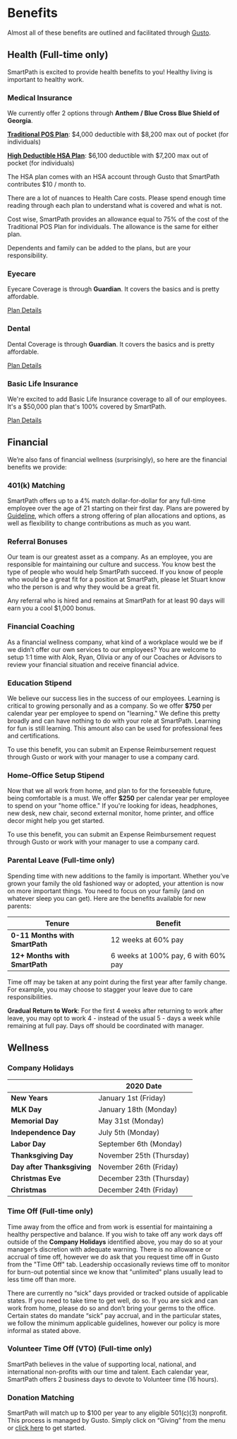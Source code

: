 # Benefits

Almost all of these benefits are outlined and facilitated through [Gusto](https://app.gusto.com).



## Health (Full-time only)

SmartPath is excited to provide health benefits to you! Healthy living is important to healthy work. 

### **Medical Insurance**

We currently offer 2 options through **Anthem / Blue Cross Blue Shield of Georgia**.

[**Traditional POS Plan**](https://drive.google.com/file/d/1Dhgun6LFyOeF-zoEyaYE5hEHHSFcJHJZ/view): 			  $4,000 deductible with $8,200 max out of pocket (for individuals)

[**High Deductible HSA Plan**](https://drive.google.com/file/d/1D89jbSzdqXpmytE1bY-YwDre6Hsy-s7B/view): 	$6,100 deductible with $7,200 max out of pocket (for individuals)

The HSA plan comes with an HSA account through Gusto that SmartPath contributes $10 / month to. 

There are a lot of nuances to Health Care costs. Please spend enough time reading through each plan to understand what is covered and what is not.

Cost wise, SmartPath provides an allowance equal to 75% of the cost of the Traditional POS Plan for individuals. The allowance is the same for either plan. 

Dependents and family can be added to the plans, but are your responsibility. 



### Eyecare

Eyecare Coverage is through **Guardian**. It covers the basics and is pretty affordable. 

[Plan Details](https://drive.google.com/file/d/1ab0V7LkItzWsCRwbPXm2t2evdDmRjLrY/view)



### Dental

Dental Coverage is through **Guardian**. It covers the basics and is pretty affordable. 

[Plan Details](https://drive.google.com/file/d/1DzAuuvPCjEBM-bB5Cc0R-Mh8O2iKMeHH/view)



### Basic Life Insurance

We're excited to add Basic Life Insurance coverage to all of our employees. It's a $50,000 plan that's 100% covered by SmartPath. 

[Plan Details](https://drive.google.com/open?id=13SrvqXHhO6L_TZWwzGIV7C1-h73HdbUO)



## Financial

We’re also fans of financial wellness (surprisingly), so here are the financial benefits we provide:

### 401(k) Matching

SmartPath offers up to a 4% match dollar-for-dollar for any full-time employee over the age of 21 starting on their first day. Plans are powered by [Guideline](https://www.guideline.com/), which offers a strong offering of plan allocations and options, as well as flexibility to change contributions as much as you want. 



### Referral Bonuses

Our team is our greatest asset as a company. As an employee, you are responsible for maintaining our culture and success. You know best the type of people who would help SmartPath succeed. If you know of people who would be a great fit for a position at SmartPath, please let Stuart know who the person is and why they would be a great fit. 

Any referral who is hired and remains at SmartPath for at least 90 days will earn you a cool $1,000 bonus. 



### Financial Coaching

As a financial wellness company, what kind of a workplace would we be if we didn’t offer our own services to our employees? You are welcome to setup 1:1 time with Alok, Ryan, Olivia or any of our Coaches or Advisors to review your financial situation and receive financial advice. 



### Education Stipend

We believe our success lies in the success of our employees. Learning is critical to growing personally and as a company. So we offer **$750** per calendar year per employee to spend on "learning." We define this pretty broadly and can have nothing to do with your role at SmartPath. Learning for fun is still learning. This amount also can be used for professional fees and certifications. 

To use this benefit, you can submit an Expense Reimbursement request through Gusto or work with your manager to use a company card.


### Home-Office Setup Stipend

Now that we all work from home, and plan to for the forseeable future, being comfortable is a must. We offer **$250** per calendar year per employee to spend on your "home office." If you're looking for ideas, headphones, new desk, new chair, second external monitor, home printer, and office decor might help you get started.

To use this benefit, you can submit an Expense Reimbursement request through Gusto or work with your manager to use a company card.


### Parental Leave (Full-time only)

Spending time with new additions to the family is important. Whether you’ve grown your family the old fashioned way or adopted, your attention is now on more important things. You need to focus on your family (and on whatever sleep you can get). Here are the benefits available for new parents: 

| Tenure                         | Benefit                             |
| ------------------------------ | ----------------------------------- |
| **0-11 Months with SmartPath** | 12 weeks at 60% pay                 |
| **12+ Months with SmartPath**  | 6 weeks at 100% pay, 6 with 60% pay |

Time off may be taken at any point during the first year after family change. For example, you may choose to stagger your leave due to care responsibilities.

**Gradual Return to Work**: For the first 4 weeks after returning to work after leave, you may opt to work 4 - instead of the usual 5 - days a week while remaining at full pay. Days off should be coordinated with manager. 



## Wellness

### Company Holidays

|                            | 2020 Date                |
| -------------------------- | ------------------------ |
| **New Years**              | January 1st (Friday)  |
| **MLK Day**                | January 18th (Monday)    |
| **Memorial Day**           | May 31st (Monday)        |
| **Independence Day**       | July 5th (Monday)        |
| **Labor Day**              | September 6th (Monday)   |
| **Thanksgiving Day**       | November 25th (Thursday) |
| **Day after Thanksgiving** | November 26th (Friday)   |
| **Christmas Eve**          | December 23th (Thursday) |
| **Christmas**              | December 24th (Friday)   |



### Time Off (Full-time only)

Time away from the office and from work is essential for maintaining a healthy perspective and balance. If you wish to take off any work days off outside of the **Company Holidays** identified above, you may do so at your manager’s discretion with adequate warning. There is no allowance or accrual of time off, however we do ask that you request time off in Gusto from the "Time Off" tab. Leadership occasionally reviews time off to monitor for burn-out potential since we know that "unlimited" plans usually lead to less time off than more. 

There are currently no “sick” days provided or tracked outside of applicable states. If you need to take time to get well, do so. If you are sick and can work from home, please do so and don’t bring your germs to the office. Certain states do mandate “sick” pay accrual, and in the particular states, we follow the minimum applicable guidelines, however our policy is more informal as stated above.



### Volunteer Time Off (VTO) (Full-time only)

SmartPath believes in the value of supporting local, national, and international non-profits with our time and talent. Each calendar year, SmartPath offers 2 business days to devote to Volunteer time (16 hours).



### Donation Matching 

SmartPath will match up to $100 per year to any eligible 501(c)(3) nonprofit. This process is managed by Gusto. Simply click on “Giving” from the menu or [click here](https://manage.gusto.com/employee/giving) to get started.
